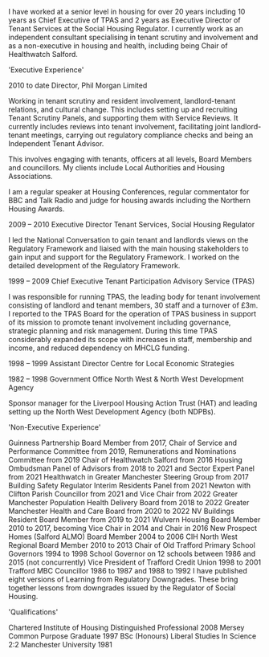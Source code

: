 I have worked at a senior level in housing for over 20 years including 10 years as Chief Executive of TPAS and 2 years as Executive Director of Tenant Services at the Social Housing Regulator. I currently work as an independent consultant specialising in tenant scrutiny and involvement and as a non-executive in housing and health, including being Chair of Healthwatch Salford.

'Executive Experience'

2010 to date Director, Phil Morgan Limited

Working in tenant scrutiny and resident involvement, landlord-tenant relations, and cultural change. This includes setting up and recruiting Tenant Scrutiny Panels, and supporting them with Service Reviews. It currently includes reviews into tenant involvement, facilitating joint landlord-tenant meetings, carrying out regulatory compliance checks and being an Independent Tenant Advisor.

This involves engaging with tenants, officers at all levels, Board Members and councillors. My clients include Local Authorities and Housing Associations.

I am a regular speaker at Housing Conferences, regular commentator for BBC and Talk Radio and judge for housing awards including the Northern Housing Awards.

2009 – 2010 Executive Director Tenant Services, Social Housing Regulator 

I led the National Conversation to gain tenant and landlords views on the Regulatory Framework and liaised with the main housing stakeholders to gain input and support for the Regulatory Framework. I worked on the detailed development of the Regulatory Framework.

1999 – 2009 Chief Executive Tenant Participation Advisory Service (TPAS)

I was responsible for running TPAS, the leading body for tenant involvement consisting of landlord and tenant members, 30 staff and a turnover of £3m. I reported to the TPAS Board for the operation of TPAS business in support of its mission to promote tenant involvement including governance, strategic planning and risk management. During this time TPAS considerably expanded its scope with increases in staff, membership and income, and reduced dependency on MHCLG funding.

1998 – 1999 Assistant Director Centre for Local Economic Strategies 

1982 – 1998 Government Office North West & North West Development Agency

Sponsor manager for the Liverpool Housing Action Trust (HAT) and leading setting up the North West Development Agency (both NDPBs).

'Non-Executive Experience'

Guinness Partnership Board Member from 2017, Chair of Service and Performance Committee from 2019, Remunerations and Nominations Committee from 2019
Chair of Healthwatch Salford from 2016
Housing Ombudsman Panel of Advisors from 2018 to 2021 and Sector Expert Panel from 2021
Healthwatch in Greater Manchester Steering Group from 2017
Building Safety Regulator Interim Residents Panel from 2021
Newton with Clifton Parish Councillor from 2021 and Vice Chair from 2022
Greater Manchester Population Health Delivery Board from 2018 to 2022
Greater Manchester Health and Care Board from 2020 to 2022
NV Buildings Resident Board Member from 2019 to 2021
Wulvern Housing Board Member 2010 to 2017, becoming Vice Chair in 2014 and Chair in 2016
New Prospect Homes (Salford ALMO) Board Member 2004 to 2006
CIH North West Regional Board Member 2010 to 2013
Chair of Old Trafford Primary School Governors 1994 to 1998
School Governor on 12 schools between 1986 and 2015 (not concurrently)
Vice President of Trafford Credit Union 1998 to 2001
Trafford MBC Councillor 1986 to 1987 and 1988 to 1992
I have published eight versions of Learning from Regulatory Downgrades. These bring together lessons from downgrades issued by the Regulator of Social Housing.

'Qualifications'

Chartered Institute of Housing Distinguished Professional 2008
Mersey Common Purpose Graduate 1997
BSc (Honours) Liberal Studies In Science 2:2 Manchester University 1981
